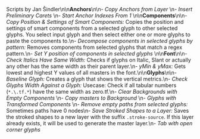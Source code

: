 Scripts by Jan Šindler\n\n**Anchors**\n\n- *Copy Anchors from Layer* \n- *Insert Preliminary Carets* \n- *Start Anchor Indexes From 1* \n\n**Components**\n\n- *Copy Position & Settings of Smart Components:* Copies the position and settings of smart components from a selected glyph to other selected glyphs. You select input glyph and then select either one or more glyphs to paste the components to.\n- *Decompose components in selected glyphs by pattern:* Removes components from selected glyphs that match a regex pattern.\n- *Set Y position of components in selected glyphs* \n\n**Font**\n\n- *Check Italics Have Same Width:* Checks if glyphs on Italic, Slant or actually any other has the same width as their parent layer.\n- *yMin & yMax:* Gets lowest and highest Y values of all masters in the font.\n\n**Glyphs**\n\n- *Baseline Glyph:* Creates a glyph that shows the vertical metrics.\n- *Check Glyphs Width Against a Glyph:* Usecase: Check if all tabular numbers (`*.\.tf.*`) have the same width as zero.tf.\n- *Clear Backgrounds with Empty Components* \n- *Copy masters to Background* \n- *Glyphs with Transformed Components* \n- *Remove empty paths from selected glyphs:* Sometimes paths have 0 nodes\n- *Save Stroked Shapes to a Layer:* Saves the stroked shapes to a new layer with the suffix `.stroke-source`. If this layer already exists, it will be used to generate the master layer.\n- *Tab with open corner glyphs* 